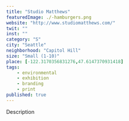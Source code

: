 ```yaml
---
title: "Studio Matthews"
featuredImage: ./-hamburgers.png
website: "http://www.studiomatthews.com/"
twit: ""
inst: ""
category: "S"
city: "Seattle"
neighborhood: "Capitol Hill"
size: "Small (1-10)"
place: [-122.3170356831276,47.6147370931418]
tags:
    - environmental
    - exhibition
    - branding
    - print
published: true
---
```


Description
